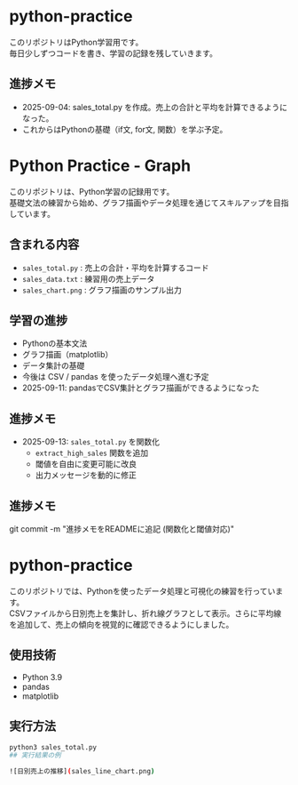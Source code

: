 # python-practice

このリポジトリはPython学習用です。  
毎日少しずつコードを書き、学習の記録を残していきます。

## 進捗メモ
- 2025-09-04: sales_total.py を作成。売上の合計と平均を計算できるようになった。
- これからはPythonの基礎（if文, for文, 関数）を学ぶ予定。
# Python Practice - Graph

このリポジトリは、Python学習の記録用です。  
基礎文法の練習から始め、グラフ描画やデータ処理を通じてスキルアップを目指しています。

## 含まれる内容
- `sales_total.py` : 売上の合計・平均を計算するコード
- `sales_data.txt` : 練習用の売上データ
- `sales_chart.png` : グラフ描画のサンプル出力

## 学習の進捗
- Pythonの基本文法
- グラフ描画（matplotlib）
- データ集計の基礎
- 今後は CSV / pandas を使ったデータ処理へ進む予定
- 2025-09-11: pandasでCSV集計とグラフ描画ができるようになった
## 進捗メモ

- 2025-09-13: `sales_total.py` を関数化  
  - `extract_high_sales` 関数を追加  
  - 閾値を自由に変更可能に改良  
  - 出力メッセージを動的に修正
## 進捗メモ
git commit -m "進捗メモをREADMEに追記 (関数化と閾値対応)"
# python-practice

このリポジトリでは、Pythonを使ったデータ処理と可視化の練習を行っています。  
CSVファイルから日別売上を集計し、折れ線グラフとして表示。さらに平均線を追加して、売上の傾向を視覚的に確認できるようにしました。  

## 使用技術
- Python 3.9
- pandas
- matplotlib

## 実行方法
```bash
python3 sales_total.py
## 実行結果の例

![日別売上の推移](sales_line_chart.png)
